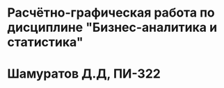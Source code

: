 # Расчётно-графическая работа по дисциплине "Бизнес-аналитика и статистика"
# Шамуратов Д.Д, ПИ-322

